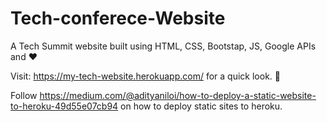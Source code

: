 # Tech-conferece-Website
A Tech Summit website built using HTML, CSS, Bootstap, JS, Google APIs and ❤️

Visit: https://my-tech-website.herokuapp.com/ for a quick look.	👀

Follow https://medium.com/@adityaniloi/how-to-deploy-a-static-website-to-heroku-49d55e07cb94 on how to deploy static sites to heroku.
